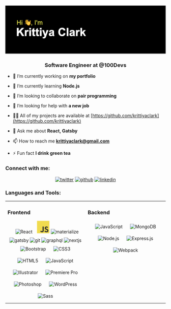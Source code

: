 <!-- ### Hi there 👋 -->
[![MasterHead](header.png)](https://github.com/krittiyaclark)

<!-- <h1 align="center">Hi 👋, I'm Krittiya Clark</h1> -->
<h3 align="center">Software Engineer at @100Devs</h3>

- 🔭 I’m currently working on **my portfolio**

- 🌱 I’m currently learning **Node.js**

- 👯 I’m looking to collaborate on **pair programming**

- 🤝 I’m looking for help with **a new job**

- 👨‍💻 All of my projects are available at [https://github.com/krittiyaclark](https://github.com/krittiyaclark)

- 💬 Ask me about **React, Gatsby**

- 📫 How to reach me **krittiyaclark@gmail.com**

- ⚡ Fun fact **I drink green tea**

<h3 align="left">Connect with me:</h3>
<div align="center">
<a href="https://twitter.com/krittiyaclark" target="blank"><img src=https://img.shields.io/badge/twitter-%2300acee.svg?&style=for-the-badge&logo=twitter&logoColor=white alt=twitter /></a>
<a href="https://linkedin.com/in/krittiya-clark-front-end" target="blank"><img src=https://img.shields.io/badge/github-%2324292e.svg?&style=for-the-badge&logo=github&logoColor=white alt=github /></a>
<a href="https://fb.com/krittiya.clark" target="blank"><img src=https://img.shields.io/badge/linkedin-%231E77B5.svg?&style=for-the-badge&logo=linkedin&logoColor=white alt=linkedin  /></a>
</div>

<h3 align="left">Languages and Tools:</h3>

<table><tr><td valign="top" width="33%">
 
### Frontend  
 
<div align="center">  
<img style="margin: 10px" src="https://profilinator.rishav.dev/skills-assets/react-original-wordmark.svg" alt="React" height="50" />  
<img src="https://raw.githubusercontent.com/devicons/devicon/master/icons/javascript/javascript-original.svg" alt="javascript" width="40" height="40"/>
<img src="https://raw.githubusercontent.com/prplx/svg-logos/5585531d45d294869c4eaab4d7cf2e9c167710a9/svg/materialize.svg" alt="materialize" width="40" height="40"/>
<img src="https://www.vectorlogo.zone/logos/gatsbyjs/gatsbyjs-icon.svg" alt="gatsby" width="40" height="40"/>
<img src="https://www.vectorlogo.zone/logos/git-scm/git-scm-icon.svg" alt="git" width="40" height="40"/>
<img src="https://www.vectorlogo.zone/logos/graphql/graphql-icon.svg" alt="graphql" width="40" height="40"/>
<img src="https://cdn.worldvectorlogo.com/logos/nextjs-3.svg" alt="nextjs" width="40" height="40"/>
<img style="margin: 10px" src="https://profilinator.rishav.dev/skills-assets/bootstrap-plain.svg" alt="Bootstrap" height="50" />  
<img style="margin: 10px" src="https://profilinator.rishav.dev/skills-assets/css3-original-wordmark.svg" alt="CSS3" height="50" />  
<img style="margin: 10px" src="https://profilinator.rishav.dev/skills-assets/html5-original-wordmark.svg" alt="HTML5" height="50" />  
<img style="margin: 10px" src="https://profilinator.rishav.dev/skills-assets/javascript-original.svg" alt="JavaScript" height="50" />  
<img style="margin: 10px" src="https://profilinator.rishav.dev/skills-assets/adobe_illustrator-icon.svg" alt="Illustrator" height="50" />  
<img style="margin: 10px" src="https://profilinator.rishav.dev/skills-assets/adobepremierepro.png" alt="Premiere Pro" height="50" />  
<img style="margin: 10px" src="https://profilinator.rishav.dev/skills-assets/photoshop-plain.svg" alt="Photoshop" height="50" />  
<img style="margin: 10px" src="https://profilinator.rishav.dev/skills-assets/wordpress.png" alt="WordPress" height="50" />  
<img style="margin: 10px" src="https://profilinator.rishav.dev/skills-assets/sass-original.svg" alt="Sass" height="50" />  
</div>
</td><td valign="top" width="33%">
 
### Backend  

<div align="center">  
<img style="margin: 10px" src="https://profilinator.rishav.dev/skills-assets/javascript-original.svg" alt="JavaScript" height="50" />   
<img style="margin: 10px" src="https://profilinator.rishav.dev/skills-assets/mongodb-original-wordmark.svg" alt="MongoDB" height="50" />  
<img style="margin: 10px" src="https://profilinator.rishav.dev/skills-assets/nodejs-original-wordmark.svg" alt="Node.js" height="50" />  
<img style="margin: 10px" src="https://profilinator.rishav.dev/skills-assets/express-original-wordmark.svg" alt="Express.js" height="50" />  
<img style="margin: 10px" src="https://profilinator.rishav.dev/skills-assets/webpack-original.svg" alt="Webpack" height="50" />  
</div>
</td></tr></table>

<!-- - 🔭 I’m currently working on a Gatsby construction website.
- 🌱 I’m currently learning Jamstack.
- 👯 I’m looking to collaborate on pair programming.
- 🤔 I’m looking for help with find a new job.
- 💬 Ask me about Jamstack and Thailand.
- 📫 How to reach me: krittiyaclark@gmail.com
- 😄 Pronouns: Krittiya
- ⚡ Fun fact: I drink grean tea.
- 

[![GitHub Streak](http://github-readme-streak-stats.herokuapp.com?user=krittiyaclark)](https://git.io/streak-stats)
<!--
**krittiyaclark/krittiyaclark** is a ✨ _special_ ✨ repository because its `README.md` (this file) appears on your GitHub profile.

Here are some ideas to get you started:

- 🔭 I’m currently working on a Gatsby construction website.
- 🌱 I’m currently learning Jamstack.
- 👯 I’m looking to collaborate on pair programming.
- 🤔 I’m looking for help with find a new job.
- 💬 Ask me about Jamstack and Thailand.
- 📫 How to reach me: krittiyaclark@gmail.com
- 😄 Pronouns: Krittiya
- ⚡ Fun fact: I drink grean tea.
-->
